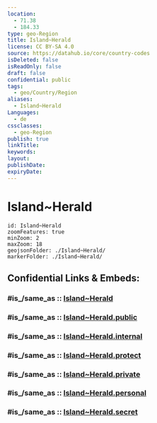 ```yaml
---
location:
  - 71.38
  - 184.33
type: geo-Region
title: Island~Herald
license: CC BY-SA 4.0
source: https://datahub.io/core/country-codes
isDeleted: false
isReadOnly: false
draft: false
confidential: public
tags:
  - geo/Country/Region
aliases:
  - Island~Herald
Languages:
  - de
cssclasses:
  - geo-Region
publish: true
linkTitle:
keywords:
layout:
publishDate:
expiryDate:
---
```


# Island~Herald

```leaflet
id: Island~Herald
zoomFeatures: true 
minZoom: 2 
maxZoom: 18
geojsonFolder: ./Island~Herald/
markerFolder: ./Island~Herald/
```


## Confidential Links & Embeds: 

### #is_/same_as :: [Island~Herald](/_Standards/Earth/Continent/Asia/Asia~North/Asia~NorthEast/Chukotka_Autonomous_Okrug/Island~Herald.md) 

### #is_/same_as :: [Island~Herald.public](/_public/Earth/Continent/Asia/Asia~North/Asia~NorthEast/Chukotka_Autonomous_Okrug/Island~Herald.public.md) 

### #is_/same_as :: [Island~Herald.internal](/_internal/Earth/Continent/Asia/Asia~North/Asia~NorthEast/Chukotka_Autonomous_Okrug/Island~Herald.internal.md) 

### #is_/same_as :: [Island~Herald.protect](/_protect/Earth/Continent/Asia/Asia~North/Asia~NorthEast/Chukotka_Autonomous_Okrug/Island~Herald.protect.md) 

### #is_/same_as :: [Island~Herald.private](/_private/Earth/Continent/Asia/Asia~North/Asia~NorthEast/Chukotka_Autonomous_Okrug/Island~Herald.private.md) 

### #is_/same_as :: [Island~Herald.personal](/_personal/Earth/Continent/Asia/Asia~North/Asia~NorthEast/Chukotka_Autonomous_Okrug/Island~Herald.personal.md) 

### #is_/same_as :: [Island~Herald.secret](/_secret/Earth/Continent/Asia/Asia~North/Asia~NorthEast/Chukotka_Autonomous_Okrug/Island~Herald.secret.md)

